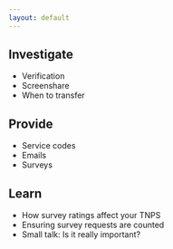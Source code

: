 ```yaml
---
layout: default
---
```


## Investigate
- Verification
- Screenshare
- When to transfer

## Provide
- Service codes
- Emails
- Surveys

## Learn
- How survey ratings affect your TNPS
- Ensuring survey requests are counted
- Small talk: Is it really important?
